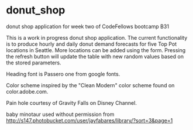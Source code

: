 # donut_shop
donut shop application for week two of CodeFellows bootcamp B31

This is a work in progress donut shop application.  The current functionality is to produce hourly and daily donut demand forecasts for five Top Pot locations in Seattle.  More locations can be added using the form.  Pressing the refresh button will update the table with new random values based on the stored parameters.

Heading font is Passero one from google fonts.

Color scheme inspired by the "Clean Modern" color scheme found on color.adobe.com.

Pain hole courtesy of Gravity Falls on Disney Channel.

baby minotaur used without permission from http://s147.photobucket.com/user/jayfabares/library/?sort=3&page=1